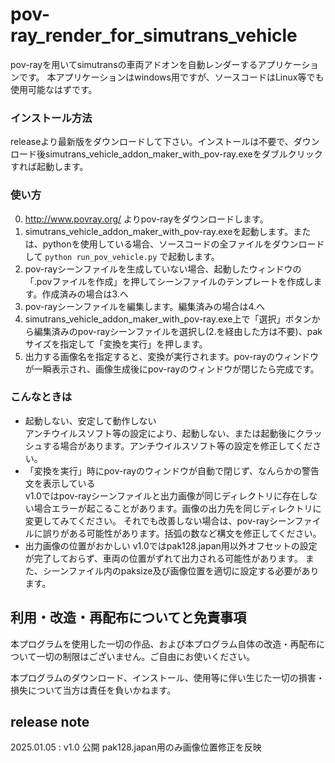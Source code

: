 # pov-ray_render_for_simutrans_vehicle

pov-rayを用いてsimutransの車両アドオンを自動レンダーするアプリケーションです。
本アプリケーションはwindows用ですが、ソースコードはLinux等でも使用可能なはずです。

### インストール方法

releaseより最新版をダウンロードして下さい。インストールは不要で、ダウンロード後simutrans_vehicle_addon_maker_with_pov-ray.exeをダブルクリックすれば起動します。

### 使い方

0. http://www.povray.org/ よりpov-rayをダウンロードします。
1. simutrans_vehicle_addon_maker_with_pov-ray.exeを起動します。または、pythonを使用している場合、ソースコードの全ファイルをダウンロードして ```python run_pov_vehicle.py``` で起動します。  
2. pov-rayシーンファイルを生成していない場合、起動したウィンドウの「.povファイルを作成」を押してシーンファイルのテンプレートを作成します。作成済みの場合は3.へ  
3. pov-rayシーンファイルを編集します。編集済みの場合は4.へ  
4. simutrans_vehicle_addon_maker_with_pov-ray.exe上で「選択」ボタンから編集済みのpov-rayシーンファイルを選択し(2.を経由した方は不要)、pakサイズを指定して「変換を実行」を押します。
5. 出力する画像名を指定すると、変換が実行されます。pov-rayのウィンドウが一瞬表示され、画像生成後にpov-rayのウィンドウが閉じたら完成です。

### こんなときは

- 起動しない、安定して動作しない  
アンチウイルスソフト等の設定により、起動しない、または起動後にクラッシュする場合があります。アンチウイルスソフト等の設定を修正してください。
- 「変換を実行」時にpov-rayのウィンドウが自動で閉じず、なんらかの警告文を表示している  
v1.0ではpov-rayシーンファイルと出力画像が同じディレクトリに存在しない場合エラーが起こることがあります。画像の出力先を同じディレクトリに変更してみてください。
それでも改善しない場合は、pov-rayシーンファイルに誤りがある可能性があります。括弧の数など構文を修正してください。  
- 出力画像の位置がおかしい
v1.0ではpak128.japan用以外オフセットの設定が完了しておらず、車両の位置がずれて出力される可能性があります。
また、シーンファイル内のpaksize及び画像位置を適切に設定する必要があります。

## 利用・改造・再配布についてと免責事項

本プログラムを使用した一切の作品、および本プログラム自体の改造・再配布について一切の制限はございません。ご自由にお使いください。

本プログラムのダウンロード、インストール、使用等に伴い生じた一切の損害・損失について当方は責任を負いかねます。

## release note

2025.01.05 : v1.0 公開 pak128.japan用のみ画像位置修正を反映
